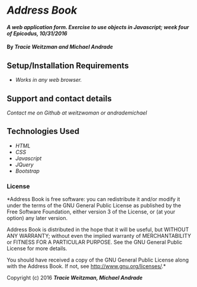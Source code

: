 # _Address Book_

#### _A web application form. Exercise to use objects in Javascript; week four of Epicodus, 10/31/2016_

#### By _**Tracie Weitzman and Michael Andrade**_

## Setup/Installation Requirements

* _Works in any web browser._

## Support and contact details

_Contact me on Github at weitzwoman or andrademichael_

## Technologies Used

* _HTML_
* _CSS_
* _Javascript_
* _JQuery_
* _Bootstrap_

### License

*Address Book is free software: you can redistribute it and/or modify
it under the terms of the GNU General Public License as published by
the Free Software Foundation, either version 3 of the License, or
(at your option) any later version.

Address Book is distributed in the hope that it will be useful,
but WITHOUT ANY WARRANTY; without even the implied warranty of
MERCHANTABILITY or FITNESS FOR A PARTICULAR PURPOSE. See the
GNU General Public License for more details.

You should have received a copy of the GNU General Public License
along with the Address Book. If not, see <http://www.gnu.org/licenses/>.*

Copyright (c) 2016 **_Tracie Weitzman, Michael Andrade_**
